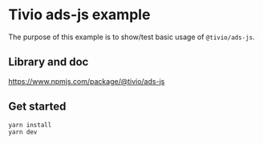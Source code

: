 # Tivio ads-js example

The purpose of this example is to show/test basic usage of `@tivio/ads-js`.

## Library and doc

https://www.npmjs.com/package/@tivio/ads-js


## Get started

```bash
yarn install
yarn dev
```
